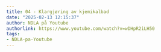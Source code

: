 ```yaml
---
title: 04 - Klargjøring av kjemikalbad
date: "2025-02-13 12:15:37"
author: NDLA på Youtube
authorlink: https://www.youtube.com/watch?v=wDHpR2iLH50
tags:
- NDLA-pa-Youtube
---
```

